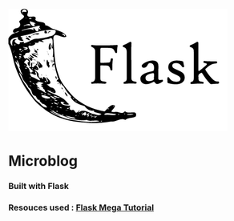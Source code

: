 ![Flask](images/flask.png)

# Microblog

### Built with Flask  
### Resouces used : [Flask Mega Tutorial](https://courses.miguelgrinberg.com/p/flask-mega-tutorial)

